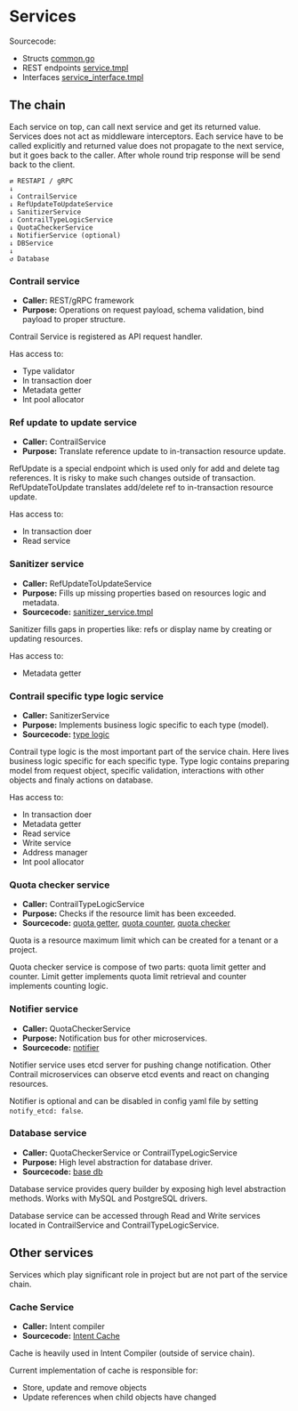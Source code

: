 # Services

Sourcecode:

- Structs [common.go](../pkg/services/common.go)
- REST endpoints [service.tmpl](../tools/templates/service.tmpl)
- Interfaces [service_interface.tmpl](../tools/templates/service_interface.tmpl)

## The chain

Each service on top, can call next service and get its returned value.
Services does not act as middleware interceptors. Each service have to be called explicitly
and returned value does not propagate to the next service, but it goes back to the caller.
After whole round trip response will be send back to the client.

```
⇄ RESTAPI / gRPC
↓
↓ ContrailService
↓ RefUpdateToUpdateService
↓ SanitizerService
↓ ContrailTypeLogicService
↓ QuotaCheckerService
↓ NotifierService (optional)
↓ DBService
↓
↺ Database
```

### Contrail service

- **Caller:** REST/gRPC framework
- **Purpose:** Operations on request payload, schema validation, bind payload to proper structure.

Contrail Service is registered as API request handler.

Has access to:
- Type validator
- In transaction doer
- Metadata getter
- Int pool allocator

### Ref update to update service

- **Caller:** ContrailService
- **Purpose:** Translate reference update to in-transaction resource update.

RefUpdate is a special endpoint which is used only for add and delete tag references.
It is risky to make such changes outside of transaction. RefUpdateToUpdate
translates add/delete ref to in-transaction resource update.

Has access to:
- In transaction doer
- Read service

### Sanitizer service

- **Caller:** RefUpdateToUpdateService
- **Purpose:** Fills up missing properties based on resources logic and metadata.
- **Sourcecode:** [sanitizer_service.tmpl](../tools/templates/sanitizer_service.tmpl)

Sanitizer fills gaps in properties like: refs or display name by creating or updating resources.

Has access to:
- Metadata getter

### Contrail specific type logic service

- **Caller:** SanitizerService
- **Purpose:** Implements business logic specific to each type (model).
- **Sourcecode:** [type logic](../pkg/types)

Contrail type logic is the most important part of the service chain.
Here lives business logic specific for each specific type.
Type logic contains preparing model from request object, specific validation, 
interactions with other objects and finaly actions on database.

Has access to:
- In transaction doer
- Metadata getter
- Read service
- Write service
- Address manager
- Int pool allocator

### Quota checker service

- **Caller:** ContrailTypeLogicService
- **Purpose:** Checks if the resource limit has been exceeded.
- **Sourcecode:** [quota getter](../tools/templates/base_quota_getter.tmpl), [quota counter](../tools/templates/base_quota_counter.tmpl), [quota checker](../tools/templates/quota_checker_service.tmpl)

Quota is a resource maximum limit which can be created for a tenant or a project.

Quota checker service is compose of two parts: quota limit getter and counter.
Limit getter implements quota limit retrieval and counter implements counting logic.

### Notifier service

- **Caller:** QuotaCheckerService
- **Purpose:** Notification bus for other microservices.
- **Sourcecode:** [notifier](../tools/templates/etcdserviceif.tmpl)

Notifier service uses etcd server for pushing change notification.
Other Contrail microservices can observe etcd events and react on changing resources.

Notifier is optional and can be disabled in config yaml file by setting `notify_etcd: false`.

### Database service

- **Caller:** QuotaCheckerService or ContrailTypeLogicService
- **Purpose:** High level abstraction for database driver.
- **Sourcecode:** [base db](../pkg/db/basedb)

Database service provides query builder by exposing high level abstraction methods.
Works with MySQL and PostgreSQL drivers.

Database service can be accessed through Read and Write services located 
in ContrailService and ContrailTypeLogicService.

## Other services

Services which play significant role in project but are not part of the service chain.

### Cache Service

- **Caller:** Intent compiler
- **Sourcecode:** [Intent Cache](../pkg/compilation/intent/cache.go)

Cache is heavily used in Intent Compiler (outside of service chain).

Current implementation of cache is responsible for:
- Store, update and remove objects
- Update references when child objects have changed
